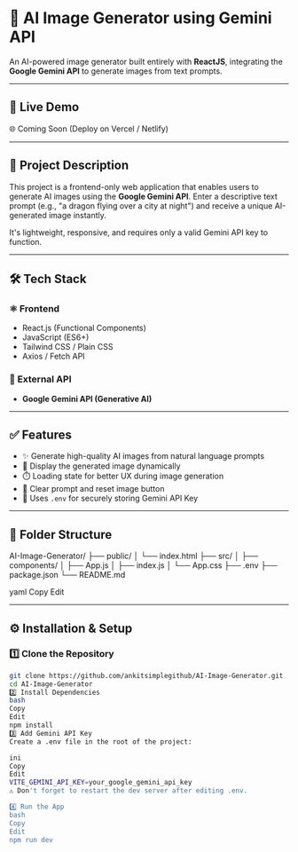 # 🎨 AI Image Generator using Gemini API

An AI-powered image generator built entirely with **ReactJS**, integrating the **Google Gemini API** to generate images from text prompts.

---

## 🚀 Live Demo
🌐 Coming Soon (Deploy on Vercel / Netlify)

---

## 📌 Project Description

This project is a frontend-only web application that enables users to generate AI images using the **Google Gemini API**. Enter a descriptive text prompt (e.g., "a dragon flying over a city at night") and receive a unique AI-generated image instantly.

It's lightweight, responsive, and requires only a valid Gemini API key to function.

---

## 🛠️ Tech Stack

### ⚛️ Frontend
- React.js (Functional Components)
- JavaScript (ES6+)
- Tailwind CSS / Plain CSS
- Axios / Fetch API

### 🔗 External API
- **Google Gemini API (Generative AI)**

---

## ✅ Features

- ✨ Generate high-quality AI images from natural language prompts
- 📸 Display the generated image dynamically
- ⏱️ Loading state for better UX during image generation
- 🧹 Clear prompt and reset image button
- 🔐 Uses `.env` for securely storing Gemini API Key

---

## 📁 Folder Structure

AI-Image-Generator/
├── public/
│ └── index.html
├── src/
│ ├── components/
│ ├── App.js
│ ├── index.js
│ └── App.css
├── .env
├── package.json
└── README.md

yaml
Copy
Edit

---

## ⚙️ Installation & Setup

### 1️⃣ Clone the Repository

```bash
git clone https://github.com/ankitsimplegithub/AI-Image-Generator.git
cd AI-Image-Generator
2️⃣ Install Dependencies
bash
Copy
Edit
npm install
3️⃣ Add Gemini API Key
Create a .env file in the root of the project:

ini
Copy
Edit
VITE_GEMINI_API_KEY=your_google_gemini_api_key
⚠️ Don't forget to restart the dev server after editing .env.

4️⃣ Run the App
bash
Copy
Edit
npm run dev




